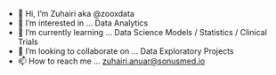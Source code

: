 - 👋  Hi, I’m Zuhairi aka @zooxdata
- 👀  I’m interested in ... Data Analytics
- 🌱  I’m currently learning ... Data Science Models / Statistics / Clinical Trials
- 💞️  I’m looking to collaborate on ... Data Exploratory Projects
- 📫  How to reach me ... zuhairi.anuar@sonusmed.io

<!---
zooxdata/zooxdata is a ✨ special ✨ repository because its `README.md` (this file) appears on your GitHub profile.
You can click the Preview link to take a look at your changes.
--->
